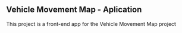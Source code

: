 ## Vehicle Movement Map - Aplication

This project is a front-end app for the Vehicle Movement Map project
